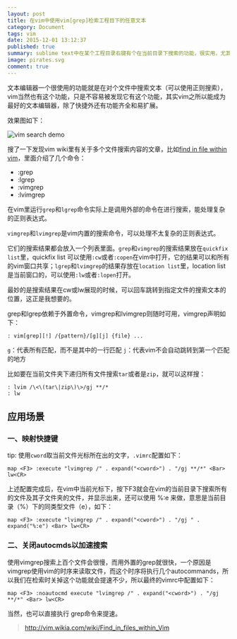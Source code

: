 ```yaml
---
layout: post
title: 在vim中使用vim[grep]检索工程目下的任意文本
category: Document
tags: vim
date: 2015-12-01 13:12:37
published: true
summary: sublime text中在某个工程目录右键有个在当前目录下搜索的功能，很实用，尤其在阅读代码的时候，那么在vim里怎么实现呢？
image: pirates.svg
comment: true
---
```


文本编辑器一个很使用的功能就是在对个文件中搜索文本（可以使用正则搜索），vim当然也有这个功能，只是不容易被发现它有这个功能，其实vim之所以能成为最好的文本编辑器，除了快捷外还有功能齐全和易扩展。

效果图如下：

![vim search demo](https://github.com/fooyou/fooyou.github.io/blob/master/img/posts/2015-12-01_11-15-29.gif?raw=true)

搜了一下发现vim wiki里有关于多个文件搜索内容的文章，比如[find in file within vim](http://vim.wikia.com/wiki/Find_in_files_within_Vim)，里面介绍了几个命令：

- :grep
- :lgrep
- :vimgrep
- :lvimgrep

在vim里运行`grep`和`lgrep`命令实际上是调用外部的命令在进行搜索，能处理复杂的正则表达式。

`vimgrep`和`lvimgrep`是vim内置的搜索命令，可以处理不太复杂的正则表达式。

它们的搜索结果都会放入一个列表里面。`grep`和`vimgrep`的搜索结果放在`quickfix list`里，quickfix list 可以使用`:cw`或者`:copen`在vim中打开，它的结果可以和所有的vim窗口共享；`lgrep`和`lvimgrep`的结果存放在`location list`里，location list 是当前窗口的，可以使用`:lw`或者`:lopen`打开。

最妙的是搜索结果在cw或lw展现的时候，可以回车跳转到指定文件的搜索文本的位置，这正是我想要的。

grep和lgrep依赖于外置命令，vimgrep和lvimgrep则随时可用，vimgrep声明如下：

```
: vim[grep][!] /{pattern}/[g][j] {file} ...
```

`g`：代表所有匹配，而不是其中的一行匹配
`j`：代表vim不会自动跳转到第一个匹配的地方

比如要在当前文件夹下递归所有文件搜索`tar`或者是`zip`，就可以这样搜：

```
: lvim /\<\(tar\|zip\)\>/gj **/*
: lw
```

## 应用场景

### 一、映射快捷键

tip: 使用`cword`取当前文件光标所在出的文字，`.vimrc`配置如下：

```
map <F3> :execute "lvimgrep /" . expand("<cword>") . "/gj **/*" <Bar> lw<CR>
```

上述配置完成后，在vim中当前光标下，按下F3就会在vim的当前目录下搜索所有的文件及其子文件夹的文件，并显示出来，还可以使用 %:e 来做，意思是当前目录（%）下的同类型文件（e），如下：

```
map <F3> :execute "lvimgrep /" . expand("<cword>") . "/gj " . expand("%:e") <Bar> lw<CR>
```

### 二、关闭autocmds以加速搜索

使用vimgrep搜索上百个文件会很慢，而用外置的grep就很快，一个原因是vimgrep使用vim的时序来读取文件，而这个时序将执行几个autocommands，所以我们在检索时关掉这个功能就会提速不少，所以最终的vimrc中配置如下：

```
map <F3> :noautocmd execute "lvimgrep /" . expand("<cword>") . "/gj **/*" <Bar> lw<CR>
```

当然，也可以直接执行 grep命令来提速。

> http://vim.wikia.com/wiki/Find_in_files_within_Vim 
